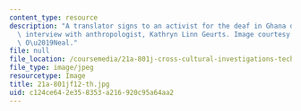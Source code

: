 ```yaml
---
content_type: resource
description: "A translator signs to an activist for the deaf in Ghana during an ethnographic\
  \ interview with anthropologist, Kathryn Linn Geurts. Image courtesy of James E.\
  \ O\u2019Neal."
file: null
file_location: /coursemedia/21a-801j-cross-cultural-investigations-technology-and-development-fall-2012/c124ce642e358353a216920c95a64aa2_21a-801jf12-th.jpg
file_type: image/jpeg
resourcetype: Image
title: 21a-801jf12-th.jpg
uid: c124ce64-2e35-8353-a216-920c95a64aa2
---
```

